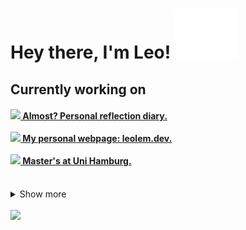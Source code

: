 <h1>
  Hey there, I'm Leo!
  <img src="wave.svg" />
</h1>

## Currently working on

<h4>
  <a href="https://github.com/Leo-Lem/almost">
    <img src="https://img.icons8.com/m_sharp/512/FFFFFF/mac-os.png" width="20px" /> Almost? Personal reflection diary.
  </a>
  <br><br>
  <a href="https://github.com/Leo-Lem/leolem.dev">
    <img src="https://raw.githubusercontent.com/Leo-Lem/leolem.dev/refs/heads/main/public/favicon.ico" width="20px" /> My personal webpage: leolem.dev.
  </a>
  <br><br>
  <a href="https://github.com/leo-lem/summer25">
    <img src="https://upload.wikimedia.org/wikipedia/commons/9/98/UHH_Universität_Hamburg_Logo.svg" width="20px" /> Master's at Uni Hamburg.
  </a>
</h4>

<br />

<details>
  <summary>Show more</summary>

## Stats

  <div>
    <a href="https://github.com/leo-lem">
      <img
        src="https://github-profile-summary-cards.vercel.app/api/cards/profile-details?username=leo-lem&amp;theme=transparent"
        width="69%" />
      <img src="https://github-profile-summary-cards.vercel.app/api/cards/stats?username=leo-lem&amp;theme=transparent"
        width="29%" />
    </a>
  </div>
</details>

<br />

<img src="https://komarev.com/ghpvc/?username=leo-lem&color=yellowgreen&style=for-the-badge" width="20%" />
